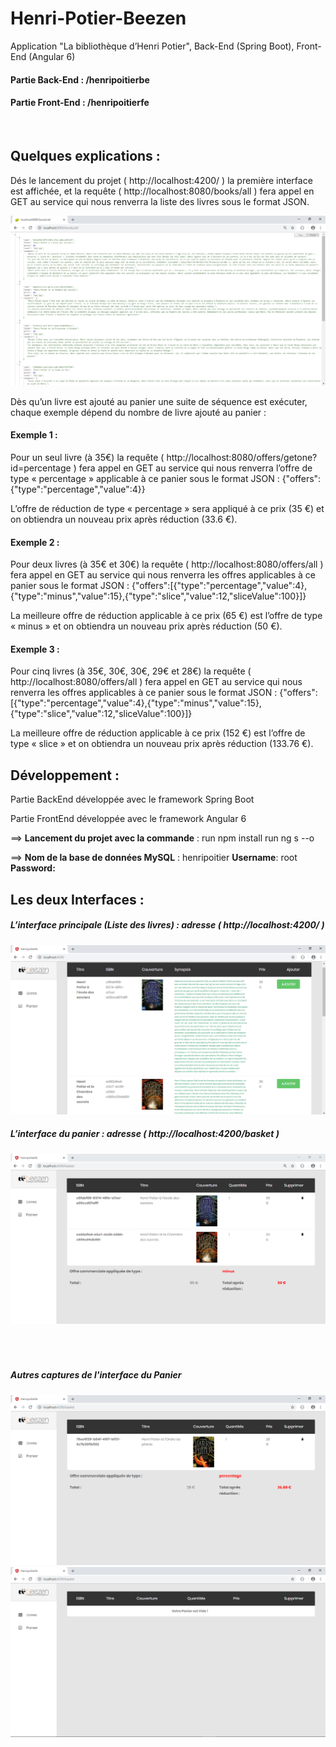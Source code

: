 # Henri-Potier-Beezen
Application "La bibliothèque d’Henri Potier", Back-End (Spring Boot), Front-End (Angular 6)

<h4>Partie Back-End : /henripoitierbe  </h4>
<h4>Partie Front-End : /henripoitierfe </h4>
<br>

<h2>Quelques explications :</h2>
<p> Dés le lancement du projet ( http://localhost:4200/ ) la première interface est affichée, et la requête ( http://localhost:8080/books/all ) fera appel en GET au service qui nous renverra la liste des livres sous le format JSON. </p>
<img src="books.PNG"><br>
 
<p>Dès qu’un livre est ajouté au panier une suite de séquence est exécuter, chaque exemple dépend du nombre de livre ajouté au panier :</p>
<h4>Exemple 1 :</h4>
<p>Pour un seul livre (à 35€) la requête ( http://localhost:8080/offers/getone?id=percentage ) fera appel en GET au service qui nous renverra l’offre de type « percentage » applicable à ce panier sous le format JSON :
 {"offers":{"type":"percentage","value":4}} </p>
<p>L’offre de réduction de type « percentage » sera appliqué à ce prix (35 €) et on obtiendra un nouveau prix après réduction (33.6 €).</p>
<h4>Exemple 2 :</h4>
<p>Pour deux livres (à 35€ et 30€) la requête ( http://localhost:8080/offers/all ) fera appel en GET au service qui nous renverra les offres applicables à ce panier sous le format JSON : {"offers":[{"type":"percentage","value":4},{"type":"minus","value":15},{"type":"slice","value":12,"sliceValue":100}]} </p>
<p>La meilleure offre de réduction applicable à ce prix (65 €) est l’offre de type « minus » et on obtiendra un nouveau prix après réduction (50 €).</p>
<h4>Exemple 3 :</h4>
<p>Pour cinq livres (à 35€, 30€, 30€, 29€ et 28€) la requête ( http://localhost:8080/offers/all ) fera appel en GET au service qui nous renverra les offres applicables à ce panier sous le format JSON : {"offers":[{"type":"percentage","value":4},{"type":"minus","value":15},{"type":"slice","value":12,"sliceValue":100}]} </p>
<p>La meilleure offre de réduction applicable à ce prix (152 €) est l’offre de type « slice » et on obtiendra un nouveau prix après réduction (133.76 €).</p>
<h2>Développement :</h2>
  <p>	Partie BackEnd développée avec le framework Spring Boot </p>
  <p>	Partie FrontEnd développée avec le framework Angular 6  </p> 
  <p>==>	<b>Lancement du projet avec la commande</b> : run npm install run ng s --o </p>
  <p>==>	<b>Nom de la base de données MySQL</b> : henripoitier  <b>Username</b>: root  <b>Password:</b> </p>
<h2> Les deux Interfaces :</h2>
 
<h5>L’interface principale (Liste des livres) : adresse ( http://localhost:4200/ )</h5> 
<img src="listeBooks.PNG"> <br>
<h5>L’interface du panier : adresse ( http://localhost:4200/basket )</h5>
<img src="panier.PNG"> <br>
<br>
<br>
<br>
<h5>Autres captures de l'interface du Panier</h5>
<img src="panier1.PNG"> 
<br>
<img src="pVide.PNG"> 


